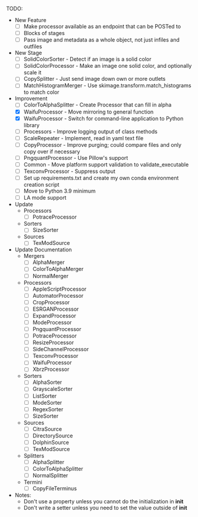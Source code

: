 TODO:

- New Feature
    - [ ] Make processor available as an endpoint that can be POSTed to
    - [ ] Blocks of stages
    - [ ] Pass image and metadata as a whole object, not just infiles and outfiles
- New Stage
    - [ ] SolidColorSorter - Detect if an image is a solid color
    - [ ] SolidColorProcessor - Make an image one solid color, and optionally scale it
    - [ ] CopySplitter - Just send image down own or more outlets
    - [ ] MatchHistogramMerger - Use skimage.transform.match_histograms to match color
- Improvement
    - [ ] ColorToAlphaSplitter - Create Processor that can fill in alpha
    - [x] WaifuProcessor - Move mirroring to general function
    - [x] WaifuProcessor - Switch for command-line application to Python library
    - [ ] Processors - Improve logging output of class methods
    - [ ] ScaleRepeater - Implement, read in yaml text file
    - [ ] CopyProcessor - Improve purging; could compare files and only copy over if necessary
    - [ ] PngquantProcessor - Use Pillow's support
    - [ ] Common - Move platform support validation to validate_executable
    - [ ] TexconvProcessor - Suppress output
    - [ ] Set up requirements.txt and create my own conda environment creation script
    - [ ] Move to Python 3.9 minimum
    - [ ] LA mode support
- Update 
    - Processors
        - [ ] PotraceProcessor
    - Sorters
        - [ ] SizeSorter
    - Sources
        - [ ] TexModSource
- Update Documentation
    - Mergers
        - [ ] AlphaMerger
        - [ ] ColorToAlphaMerger
        - [ ] NormalMerger
    - Processors
        - [ ] AppleScriptProcessor
        - [ ] AutomatorProcessor
        - [ ] CropProcessor
        - [ ] ESRGANProcessor
        - [ ] ExpandProcessor
        - [ ] ModeProcessor
        - [ ] PngquantProcessor
        - [ ] PotraceProcessor
        - [ ] ResizeProcessor
        - [ ] SideChannelProcessor
        - [ ] TexconvProcessor
        - [ ] WaifuProcessor
        - [ ] XbrzProcessor
    - Sorters
        - [ ] AlphaSorter
        - [ ] GrayscaleSorter
        - [ ] ListSorter
        - [ ] ModeSorter
        - [ ] RegexSorter
        - [ ] SizeSorter
    - Sources
        - [ ] CitraSource
        - [ ] DirectorySource
        - [ ] DolphinSource
        - [ ] TexModSource
    - Splitters
        - [ ] AlphaSplitter
        - [ ] ColorToAlphaSplitter
        - [ ] NormalSplitter
    - Termini
        - [ ] CopyFileTerminus
- Notes:
    - Don't use a property unless you cannot do the initialization in __init__
    - Don't write a setter unless you need to set the value outside of __init__
